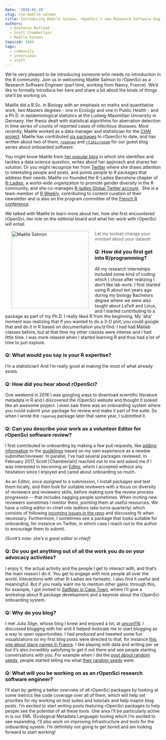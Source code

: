 ```yaml
---
date: '2018-01-29'
slug: rse-maëlle-salmon
title: Introducing Maëlle Salmon, rOpenSci’s new Research Software Engineer
authors:
  - Stefanie Butland
  - Scott Chamberlain
  - Maëlle Salmon
topicid: 1044
tags:
  - community
  - interviews
  - staff
---
```

We’re very pleased to be introducing someone who needs no introduction in the R community. Join us in welcoming Maëlle Salmon to rOpenSci as a Research Software Engineer (part time, working from Nancy, France). We’d like to formally introduce her here and share a bit about the kinds of things she’ll be working on.

Maëlle did a B.Sc. in Biology with an emphasis on maths and quantitative work, two Masters degrees - one in Ecology and one in Public Health -  and a Ph.D. in epidemiological statistics at the Ludwig-Maximilian University in Germany. Her thesis dealt with statistical algorithms for aberration detection in time series of counts of reported cases of infectious diseases. Most recently, Maëlle worked as a data manager and statistician for the [CHAI project](http://www.chaiproject.org/). Maëlle has contributed [six packages](https://github.com/ropensci/onboarding/issues?q=is%3Aissue+author%3Amaelle+is%3Aclosed+label%3Apackage) to rOpenSci to date, and has written about two of them, [`ropenaq`](/blog/2017/02/21/ropenaq/) and [`rtimicropem`](/blog/2017/08/29/rtimicropem/) for our guest blog series about onboarded software.

You might know Maëlle from [her popular blog](https://masalmon.eu/) in which she identifies and tackles a data science question, writes about her approach and shares her solution. Or you might recognize her from [Twitter](https://twitter.com/ma_salmon) where she draws attention to interesting people and posts, and points people to R packages that address their needs. Maëlle co-founded the R-Ladies Barcelona chapter of [R-Ladies](https://rladies.org/), a world-wide organization to promote gender diversity in the R community, and she co-manages [R-ladies Global Twitter account](https://twitter.com/rladiesglobal) . She is a team member of [R Weekly](https://rweekly.org/), contributing to content curation of their newsletter and is also on the program committee of the [French R conference](https://r2018-rennes.sciencesconf.org/).

We talked with Maëlle to learn more about her, how she first encountered rOpenSci, her role on the editorial board and what her work with rOpenSci will entail.

<img src="/img/blog-images/2018-01-29-rse-maelle-salmon/maelle-salmon.jpg" alt="Maëlle Salmon" style="margin: 0px 20px; width: 250px;" align="left">

> Let my toolset change your mindset about your dataset

### Q: How did you first get into R/programming?

All my research internships included some kind of coding which I chose after realizing I don’t like lab work. I first started using R about ten years ago during my biology Bachelors degree where we were also taught about LaTeX and Linux, and I started contributing to a package as part of my Ph.D. I really liked R from the beginning. My ‘aha’ moment was realizing that if you wanted to do a 3-D plot, you could google that and do it in R based on documentation you’d find. I had had Matlab classes before, but at that time my other classes were intense and I had little time. I was more relaxed when I started learning R and thus had a lot of time to just explore.

### Q: What would you say is your R expertise?

I’m a statistician! And I’m really good at making the most of what already exists.

### Q: How did you hear about rOpenSci?

One weekend in 2016 I was googling ways to download scientific literature metadata in R and I discovered the rOpenSci website and thought it looked like an awesome project. I even saw there was an onboarding system where you could submit your package for review and make it part of the suite. So when I wrote the `ropenaq` package later that same year, I submitted it.

### Q: Can you describe your work as a volunteer Editor for rOpenSci software review?

I first contributed to onboarding by making a few pull requests, like [adding information](https://github.com/ropensci/onboarding/pull/59) to the [guidelines](https://github.com/ropensci/onboarding/blob/master/packaging_guide.md) based on my own experience as a newbie submitter/reviewer. In parallel, I’ve had several packages reviewed. In February 2017, Scott [Chamberlain] reached out to me and asked me if I was interested in becoming an [Editor](https://github.com/ropensci/onboarding#-editors-and-reviewers), which I accepted without any hesitation since I enjoyed and cared about onboarding so much.

As an Editor, once assigned to a submission, I install packages and test them locally, and then look for suitable reviewers with a focus on diversity of reviewers and reviewers skills, before making sure the review process progresses -- that includes nagging people sometimes. When inviting new reviewers sometimes I mentor them, pointing them at useful resources. We have a rolling editor-in-chief role (editors take turns quarterly) which consists of following [incoming issues in the repo](https://github.com/ropensci/onboarding/issues) and discussing fit when necessary. Furthermore, I sometimes see a package that looks suitable for onboarding, for instance on Twitter, in which case I reach out to the author to encourage them to submit.

*(Scott’s note: she’s a great editor in chief)*

### Q: Do you get anything out of all the work you do on your advocacy activities?

I enjoy it, the actual activity and the people I get to interact with, and that’s the main reason I do it. You get to engage with nice people all over the world. Interactions with other R-Ladies are fantastic. I also find it useful and meaningful. But if you really want me to mention other gains: through this, for example, I got invited to [SatRday in Cape Town](https://capetown2018.satrdays.org/), where I’ll give a workshop about R package development and a keynote about the rOpenSci onboarding system. 

### Q: Why do you blog?

I met Julia Silge, whose blog I knew and enjoyed a lot, at [unconf16](https://unconf16.ropensci.org/). I discussed blogging with her and it helped motivate me to start blogging as a way to open opportunities. I had produced and tweeted some fun visualizations so my first blog posts were directed to that, for instance [this one about place names in France](https://masalmon.eu/2017/01/24/kervillebourg/). I like playing with data and writing per se but it’s also incredibly satisfying to get it out there and see people starting conversations with you. For example when I did the [post about random seeds](https://www.masalmon.eu/2017/04/12/seeds/), people started telling me what [their random seeds](https://twitter.com/ma_salmon/status/852225247935946753) were.

### Q: What will you be working on as an rOpenSci research software engineer?

I’ll start by getting a better overview of all rOpenSci packages by looking at some metrics like code coverage over all of them, which will help set priorities for my working on test suites and tutorials and help inspire blog posts. I’m excited to start writing posts featuring rOpenSci packages to help people see the potential of all these tools. One area I’ll be particularly active in is our EML (Ecological Metadata Language) tooling which I’m excited to see expanding. I’ll also work on improving infrastructure and tools for the onboarding system. I’m definitely not going to get bored and am looking forward to start working!
